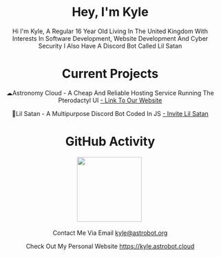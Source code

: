 <center><h1>Hey, I'm Kyle</h1>
<p align="center">Hi I'm Kyle, A Regular 16 Year Old Living In The United Kingdom With Interests In Software Development, Website Development And Cyber Security I Also Have A Discord Bot Called Lil Satan</p>
<h1>Current Projects</h1>
<p align="center">
  <p align="center">☁Astronomy Cloud - A Cheap And Reliable Hosting Service Running The Pterodactyl UI <a href="https://astrobot.cloud"> - Link To Our Website</a></p>
  <p align="center">👿Lil Satan - A Multipurpose Discord Bot Coded In JS <a href="https://discordapp.com/oauth2/authorize?&client_id=448508336774578185&scope=bot&permissions=8"> - Invite Lil Satan</a></p>
 </p>
 
 <h1>GitHub Activity</h1>
 <p align="center">
   <img height="150px" src="https://github-readme-stats.vercel.app/api?username=Kyle8973&show_icons=true&count_private=true&theme=tokyonight" />&nbsp;
</p>

<p align="center">Contact Me Via Email <a href="mailto:kyle@astrobot.org">kyle@astrobot.org</a></p>
<p align="center">Check Out My Personal Website <a href="https://kyle.astrobot.cloud">https://kyle.astrobot.cloud</a></p>
</center>
